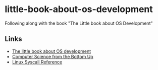 # little-book-about-os-development
Following along with the book "The Little book about OS Development"

## Links
* [The little book about OS development](http://littleosbook.github.io/)
* [Computer Science from the Bottom Up](https://www.bottomupcs.com/)
* [Linux Syscall Reference](http://syscalls.kernelgrok.com/)
